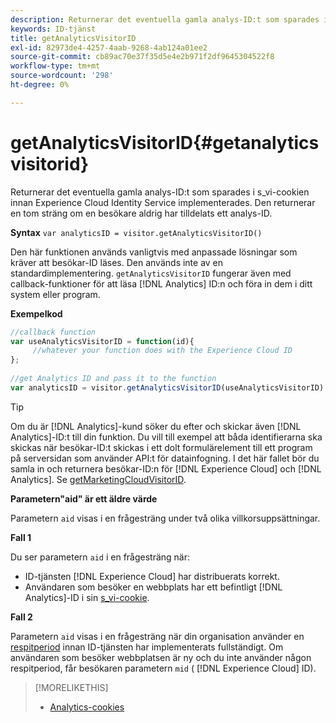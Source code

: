 ```yaml
---
description: Returnerar det eventuella gamla analys-ID:t som sparades i s_vi-cookien innan Experience Cloud Identity Service implementerades. Den returnerar en tom sträng om en besökare aldrig har tilldelats ett analys-ID.
keywords: ID-tjänst
title: getAnalyticsVisitorID
exl-id: 82973de4-4257-4aab-9268-4ab124a01ee2
source-git-commit: cb89ac70e37f35d5e4e2b971f2df9645304522f8
workflow-type: tm+mt
source-wordcount: '298'
ht-degree: 0%

---
```


# getAnalyticsVisitorID{#getanalyticsvisitorid}

Returnerar det eventuella gamla analys-ID:t som sparades i s_vi-cookien innan Experience Cloud Identity Service implementerades. Den returnerar en tom sträng om en besökare aldrig har tilldelats ett analys-ID.

**Syntax** `var analyticsID = visitor.getAnalyticsVisitorID()`

Den här funktionen används vanligtvis med anpassade lösningar som kräver att besökar-ID läses. Den används inte av en standardimplementering. `getAnalyticsVisitorID` fungerar även med callback-funktioner för att läsa  [!DNL Analytics] ID:n och föra in dem i ditt system eller program.

**Exempelkod**

```js
//callback function 
var useAnalyticsVisitorID = function(id){ 
     //whatever your function does with the Experience Cloud ID 
}; 
 
//get Analytics ID and pass it to the function 
var analyticsID = visitor.getAnalyticsVisitorID(useAnalyticsVisitorID)
```

>[!TIP]
>
>Om du är [!DNL Analytics]-kund söker du efter och skickar även [!DNL Analytics]-ID:t till din funktion. Du vill till exempel att båda identifierarna ska skickas när besökar-ID:t skickas i ett dolt formulärelement till ett program på serversidan som använder API:t för datainfogning. I det här fallet bör du samla in och returnera besökar-ID:n för [!DNL Experience Cloud] och [!DNL Analytics]. Se [getMarketingCloudVisitorID](../../library/get-set/getmcvid.md).

**Parametern&quot;aid&quot; är ett äldre värde**

Parametern `aid` visas i en frågesträng under två olika villkorsuppsättningar.

**Fall 1**

Du ser parametern `aid` i en frågesträng när:

* ID-tjänsten [!DNL Experience Cloud] har distribuerats korrekt.
* Användaren som besöker en webbplats har ett befintligt [!DNL Analytics]-ID i sin [s_vi-cookie](https://experienceleague.adobe.com/docs/core-services/interface/ec-cookies/cookies-analytics.html#section-5d50a078de444d12b7d927d68ff3b679).

**Fall 2**

Parametern `aid` visas i en frågesträng när din organisation använder en [respitperiod](../../reference/analytics-reference/grace-period.md) innan ID-tjänsten har implementerats fullständigt. Om användaren som besöker webbplatsen är ny och du inte använder någon respitperiod, får besökaren parametern `mid` ( [!DNL Experience Cloud] ID).

>[!MORELIKETHIS]
>
>* [Analytics-cookies](https://experienceleague.adobe.com/docs/core-services/interface/ec-cookies/cookies-privacy.html)

